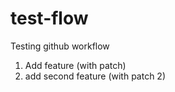 # test-flow
Testing github workflow

1. Add feature (with patch)
2. add second feature (with patch 2)
